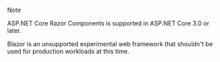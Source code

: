 > [!NOTE]
> ASP.NET Core Razor Components is supported in ASP.NET Core 3.0 or later.
>
> Blazor is an unsupported experimental web framework that shouldn't be used for production workloads at this time.
